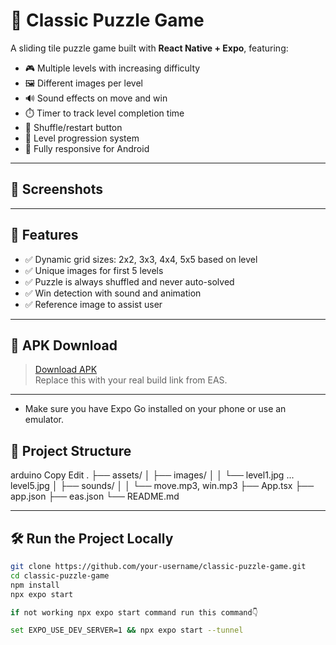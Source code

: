 # 🧩 Classic Puzzle Game

A sliding tile puzzle game built with **React Native + Expo**, featuring:

- 🎮 Multiple levels with increasing difficulty
- 🖼️ Different images per level
- 🔊 Sound effects on move and win
- ⏱️ Timer to track level completion time
- 🔄 Shuffle/restart button
- 🎉 Level progression system
- 📱 Fully responsive for Android

---

## 📸 Screenshots


---

## 🚀 Features

- ✅ Dynamic grid sizes: 2x2, 3x3, 4x4, 5x5 based on level
- ✅ Unique images for first 5 levels
- ✅ Puzzle is always shuffled and never auto-solved
- ✅ Win detection with sound and animation
- ✅ Reference image to assist user

---

## 📱 APK Download

> [Download APK](  )  
Replace this with your real build link from EAS.

---


- Make sure you have Expo Go installed on your phone or use an emulator.


## 📁 Project Structure

arduino
Copy
Edit
.
├── assets/
│   ├── images/
│   │   └── level1.jpg ... level5.jpg
│   ├── sounds/
│   │   └── move.mp3, win.mp3
├── App.tsx
├── app.json
├── eas.json
└── README.md

---

## 🛠️ Run the Project Locally

```bash
git clone https://github.com/your-username/classic-puzzle-game.git
cd classic-puzzle-game
npm install
npx expo start

if not working npx expo start command run this command👇

set EXPO_USE_DEV_SERVER=1 && npx expo start --tunnel




